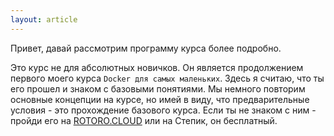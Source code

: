 ```yaml
---
layout: article
---
```

Привет, давай рассмотрим программу курса более подробно.

Это курс не для абсолютных новичков. Он является продолжением первого моего курса `Docker для самых маленьких`. Здесь я считаю, что ты его прошел и знаком с базовыми понятиями. Мы немного повторим основные концепции на курсе, но имей в виду, что предварительные условия - это прохождение базового курса. Если ты не знаком с ним - пройди его на [ROTORO.CLOUD](http://ROTORO.CLOUD) или на Степик, он бесплатный.

